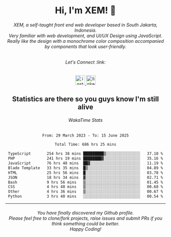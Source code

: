 <h1 align="center">Hi, I'm XEM! <span class="wave">👋</span></h1>

<h6 align="center">XEM, a self-taught front end web developer based in South Jakarta, Indonesia.<br>Very familiar with web development, and UI/UX Design using JavaScript.<br>Really like the design with a monochrome color composition accompanied by components that look user-friendly.</h6>

<div align="center">
  <h6>
    <i>Let's Connect :link:</i>
  </h6>
  <a href="https://instagram.com/ensayiti" target="_blank">
    <img src="https://img.shields.io/static/v1?message=Instagram&logo=instagram&label=&color=E4405F&logoColor=white&labelColor=&style=for-the-badge" height="30" alt="instagram logo"  />
  </a>
  <a href="https://www.linkedin.com/in/samuel-andika-94616625b/" target="_blank">
    <img src="https://img.shields.io/static/v1?message=LinkedIn&logo=linkedin&label=&color=0077B5&logoColor=white&labelColor=&style=for-the-badge" height="30" alt="linkedin logo"  />
  </a>
</div>

<h2 align="center">Statistics are there so you guys know I'm still alive</h1>

<div align="center">
  
  <h6>WakaTime Stats</h6>
  <!--START_SECTION:waka-->

```txt
From: 29 March 2023 - To: 15 June 2025

Total Time: 686 hrs 25 mins

TypeScript       254 hrs 38 mins █████████▒░░░░░░░░░░░░░░░   37.10 %
PHP              241 hrs 19 mins ████████▓░░░░░░░░░░░░░░░░   35.16 %
JavaScript       76 hrs 48 mins  ██▓░░░░░░░░░░░░░░░░░░░░░░   11.19 %
Blade Template   33 hrs 35 mins  █▒░░░░░░░░░░░░░░░░░░░░░░░   04.89 %
HTML             25 hrs 56 mins  █░░░░░░░░░░░░░░░░░░░░░░░░   03.78 %
JSON             18 hrs 34 mins  ▓░░░░░░░░░░░░░░░░░░░░░░░░   02.71 %
Bash             9 hrs 56 mins   ▒░░░░░░░░░░░░░░░░░░░░░░░░   01.45 %
CSS              4 hrs 40 mins   ▒░░░░░░░░░░░░░░░░░░░░░░░░   00.68 %
Other            4 hrs 36 mins   ▒░░░░░░░░░░░░░░░░░░░░░░░░   00.67 %
Python           3 hrs 40 mins   ░░░░░░░░░░░░░░░░░░░░░░░░░   00.54 %
```

<!--END_SECTION:waka-->
</div>

---

<h6 align="center">
  You have finally discovered my Github profile.
  <br>
  Please feel free to clone/fork projects, raise issues and submit PRs if you think something could be better.
  <br>
  <i>Happy Coding!</i>
</h6>
